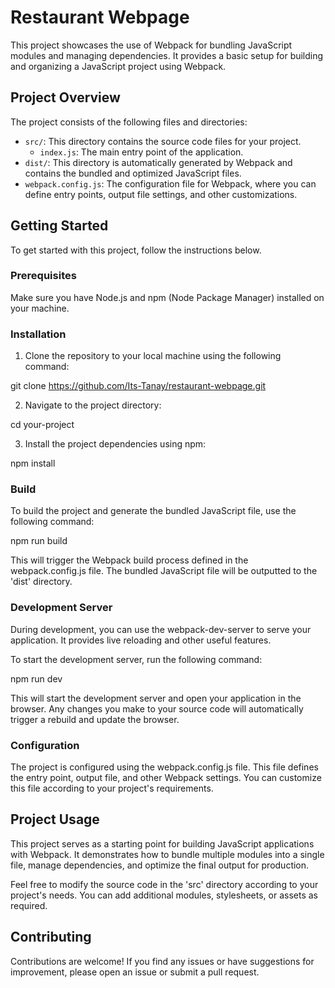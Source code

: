 # Restaurant Webpage

This project showcases the use of Webpack for bundling JavaScript modules and managing dependencies. It provides a basic setup for building and organizing a JavaScript project using Webpack.

## Project Overview

The project consists of the following files and directories:

- `src/`: This directory contains the source code files for your project.
  - `index.js`: The main entry point of the application.
- `dist/`: This directory is automatically generated by Webpack and contains the bundled and optimized JavaScript files.
- `webpack.config.js`: The configuration file for Webpack, where you can define entry points, output file settings, and other customizations.

## Getting Started

To get started with this project, follow the instructions below.

### Prerequisites

Make sure you have Node.js and npm (Node Package Manager) installed on your machine.

### Installation

1. Clone the repository to your local machine using the following command:

git clone https://github.com/Its-Tanay/restaurant-webpage.git


2. Navigate to the project directory:

cd your-project


3. Install the project dependencies using npm:

npm install


### Build

To build the project and generate the bundled JavaScript file, use the following command:

npm run build


This will trigger the Webpack build process defined in the webpack.config.js file. The bundled JavaScript file will be outputted to the 'dist' directory.

### Development Server

During development, you can use the webpack-dev-server to serve your application. It provides live reloading and other useful features.

To start the development server, run the following command:

npm run dev


This will start the development server and open your application in the browser. Any changes you make to your source code will automatically trigger a rebuild and update the browser.

### Configuration

The project is configured using the webpack.config.js file. This file defines the entry point, output file, and other Webpack settings. You can customize this file according to your project's requirements.

## Project Usage

This project serves as a starting point for building JavaScript applications with Webpack. It demonstrates how to bundle multiple modules into a single file, manage dependencies, and optimize the final output for production.

Feel free to modify the source code in the 'src' directory according to your project's needs. You can add additional modules, stylesheets, or assets as required.

## Contributing

Contributions are welcome! If you find any issues or have suggestions for improvement, please open an issue or submit a pull request.



